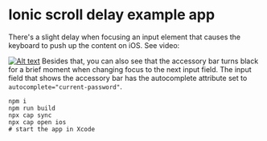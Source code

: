 # Ionic scroll delay example app

There's a slight delay when focusing an input element that causes the keyboard to push up the content on iOS.
See video:

[![Alt text](https://img.youtube.com/vi/9MiRkBEevn0/0.jpg)](https://www.youtube.com/watch?v=9MiRkBEevn0)
Besides that, you can also see that the accessory bar turns black for a brief moment when changing focus to the next input field.
The input field that shows the accessory bar has the autocomplete attribute set to `autocomplete="current-password"`.

```
npm i
npm run build
npx cap sync
npx cap open ios
# start the app in Xcode
```
